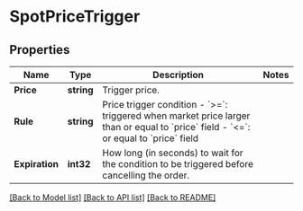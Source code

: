 # SpotPriceTrigger

## Properties

Name | Type | Description | Notes
------------ | ------------- | ------------- | -------------
**Price** | **string** | Trigger price. | 
**Rule** | **string** | Price trigger condition  - &#x60;&gt;&#x3D;&#x60;: triggered when market price larger than or equal to &#x60;price&#x60; field - &#x60;&lt;&#x3D;&#x60;: or equal to &#x60;price&#x60; field  | 
**Expiration** | **int32** | How long (in seconds) to wait for the condition to be triggered before cancelling the order. | 

[[Back to Model list]](../README.md#documentation-for-models) [[Back to API list]](../README.md#documentation-for-api-endpoints) [[Back to README]](../README.md)


